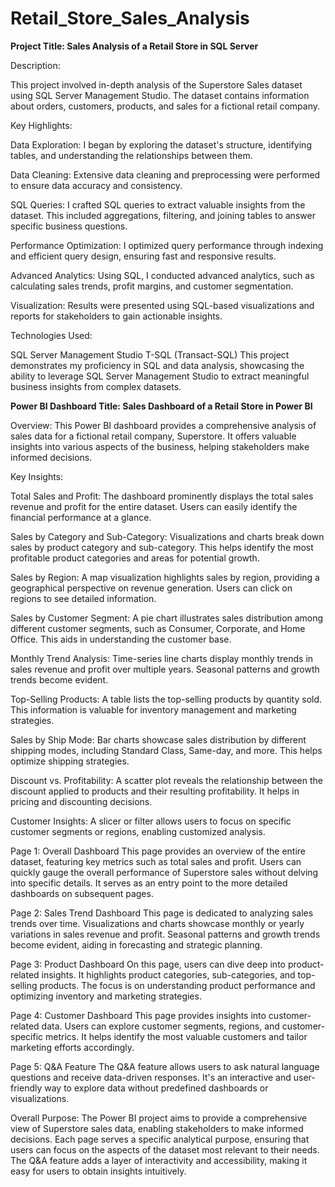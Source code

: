 # Retail_Store_Sales_Analysis
**Project Title: Sales Analysis of a Retail Store in SQL Server**

Description:

This project involved in-depth analysis of the Superstore Sales dataset using SQL Server Management Studio. The dataset contains information about orders, customers, products, and sales for a fictional retail company.

Key Highlights:

Data Exploration: I began by exploring the dataset's structure, identifying tables, and understanding the relationships between them.

Data Cleaning: Extensive data cleaning and preprocessing were performed to ensure data accuracy and consistency.

SQL Queries: I crafted SQL queries to extract valuable insights from the dataset. This included aggregations, filtering, and joining tables to answer specific business questions.

Performance Optimization: I optimized query performance through indexing and efficient query design, ensuring fast and responsive results.

Advanced Analytics: Using SQL, I conducted advanced analytics, such as calculating sales trends, profit margins, and customer segmentation.

Visualization: Results were presented using SQL-based visualizations and reports for stakeholders to gain actionable insights.

Technologies Used:

SQL Server Management Studio T-SQL (Transact-SQL) This project demonstrates my proficiency in SQL and data analysis, showcasing the ability to leverage SQL Server Management Studio to extract meaningful business insights from complex datasets.











**Power BI Dashboard Title: Sales Dashboard of a Retail Store in Power BI**

Overview: This Power BI dashboard provides a comprehensive analysis of sales data for a fictional retail company, Superstore. It offers valuable insights into various aspects of the business, helping stakeholders make informed decisions.

Key Insights:

Total Sales and Profit: The dashboard prominently displays the total sales revenue and profit for the entire dataset. Users can easily identify the financial performance at a glance.

Sales by Category and Sub-Category: Visualizations and charts break down sales by product category and sub-category. This helps identify the most profitable product categories and areas for potential growth.

Sales by Region: A map visualization highlights sales by region, providing a geographical perspective on revenue generation. Users can click on regions to see detailed information.

Sales by Customer Segment: A pie chart illustrates sales distribution among different customer segments, such as Consumer, Corporate, and Home Office. This aids in understanding the customer base.

Monthly Trend Analysis: Time-series line charts display monthly trends in sales revenue and profit over multiple years. Seasonal patterns and growth trends become evident.

Top-Selling Products: A table lists the top-selling products by quantity sold. This information is valuable for inventory management and marketing strategies.

Sales by Ship Mode: Bar charts showcase sales distribution by different shipping modes, including Standard Class, Same-day, and more. This helps optimize shipping strategies.

Discount vs. Profitability: A scatter plot reveals the relationship between the discount applied to products and their resulting profitability. It helps in pricing and discounting decisions.

Customer Insights: A slicer or filter allows users to focus on specific customer segments or regions, enabling customized analysis.

Page 1: Overall Dashboard This page provides an overview of the entire dataset, featuring key metrics such as total sales and profit. Users can quickly gauge the overall performance of Superstore sales without delving into specific details. It serves as an entry point to the more detailed dashboards on subsequent pages.

Page 2: Sales Trend Dashboard This page is dedicated to analyzing sales trends over time. Visualizations and charts showcase monthly or yearly variations in sales revenue and profit. Seasonal patterns and growth trends become evident, aiding in forecasting and strategic planning.

Page 3: Product Dashboard On this page, users can dive deep into product-related insights. It highlights product categories, sub-categories, and top-selling products. The focus is on understanding product performance and optimizing inventory and marketing strategies.

Page 4: Customer Dashboard This page provides insights into customer-related data. Users can explore customer segments, regions, and customer-specific metrics. It helps identify the most valuable customers and tailor marketing efforts accordingly.

Page 5: Q&A Feature The Q&A feature allows users to ask natural language questions and receive data-driven responses. It's an interactive and user-friendly way to explore data without predefined dashboards or visualizations.

Overall Purpose: The Power BI project aims to provide a comprehensive view of Superstore sales data, enabling stakeholders to make informed decisions. Each page serves a specific analytical purpose, ensuring that users can focus on the aspects of the dataset most relevant to their needs. The Q&A feature adds a layer of interactivity and accessibility, making it easy for users to obtain insights intuitively.
